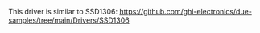 This driver is similar to SSD1306: https://github.com/ghi-electronics/due-samples/tree/main/Drivers/SSD1306